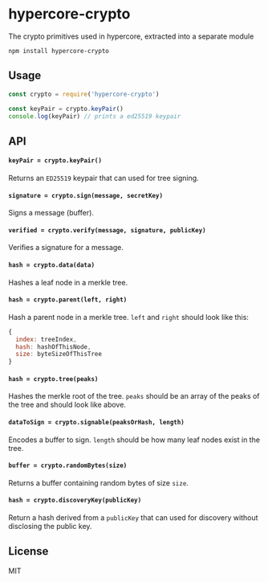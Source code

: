 # hypercore-crypto

The crypto primitives used in hypercore, extracted into a separate module

```
npm install hypercore-crypto
```

## Usage

``` js
const crypto = require('hypercore-crypto')

const keyPair = crypto.keyPair()
console.log(keyPair) // prints a ed25519 keypair
```

## API

#### `keyPair = crypto.keyPair()`

Returns an `ED25519` keypair that can used for tree signing.

#### `signature = crypto.sign(message, secretKey)`

Signs a message (buffer).

#### `verified = crypto.verify(message, signature, publicKey)`

Verifies a signature for a message.

#### `hash = crypto.data(data)`

Hashes a leaf node in a merkle tree.

#### `hash = crypto.parent(left, right)`

Hash a parent node in a merkle tree. `left` and `right` should look like this:

```js
{
  index: treeIndex,
  hash: hashOfThisNode,
  size: byteSizeOfThisTree
}
```

#### `hash = crypto.tree(peaks)`

Hashes the merkle root of the tree. `peaks` should be an array of the peaks of the tree and should look like above.

#### `dataToSign = crypto.signable(peaksOrHash, length)`

Encodes a buffer to sign. `length` should be how many leaf nodes exist in the tree.

#### `buffer = crypto.randomBytes(size)`

Returns a buffer containing random bytes of size `size`.

#### `hash = crypto.discoveryKey(publicKey)`

Return a hash derived from a `publicKey` that can used for discovery
without disclosing the public key.

## License

MIT
